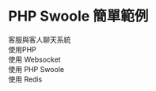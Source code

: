 # PHP Swoole 簡單範例
客服與客人聊天系統  <br />
使用PHP  <br />
使用 Websocket <br />
使用 PHP Swoole <br />
使用 Redis <br />
